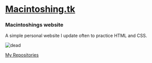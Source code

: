# [Macintoshing.tk](https://macintoshing.tk/)
### Macintoshings website
A simple personal website I update often to practice HTML and CSS.

![dead](https://macintoshing.tk/Img/deadwhite.png)

[My Repositories](https://Macintoshing.tk/repositories.html) 
